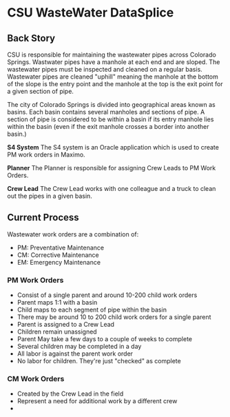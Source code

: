 # CSU WasteWater DataSplice

## Back Story

CSU is responsible for maintaining the wastewater pipes across Colorado Springs. Wastwater pipes have a manhole at each end and are sloped. The wastewater pipes must be inspected and cleaned on a regular basis. Wastewater pipes are cleaned "uphill" meaning the manhole at the bottom of the slope is the entry point and the manhole at the top is the exit point for a given section of pipe.

The city of Colorado Springs is divided into geographical areas known as basins. Each basin contains several manholes and sections of pipe. A section of pipe is considered to be within a basin if its entry manhole lies within the basin (even if the exit manhole crosses a border into another basin.)

__S4 System__
The S4 system is an Oracle application which is used to create PM work orders in Maximo.

__Planner__
The Planner is responsible for assigning Crew Leads to PM Work Orders.

__Crew Lead__
The Crew Lead works with one colleague and a truck to clean out the pipes in a given basin.

## Current Process

Wastewater work orders are a combination of:

- PM: Preventative Maintenance
- CM: Corrective Maintenance
- EM: Emergency Maintenance

### PM Work Orders

- Consist of a single parent and around 10-200 child work orders
- Parent maps 1:1 with a basin
- Child maps to each segment of pipe within the basin
- There may be around 10 to 200 child work orders for a single parent
- Parent is assigned to a Crew Lead
- Children remain unassigned
- Parent May take a few days to a couple of weeks to complete
- Several children may be completed in a day
- All labor is against the parent work order
- No labor for children. They're just "checked" as complete


### CM Work Orders

- Created by the Crew Lead in the field
- Represent a need for additional work by a different crew
-
